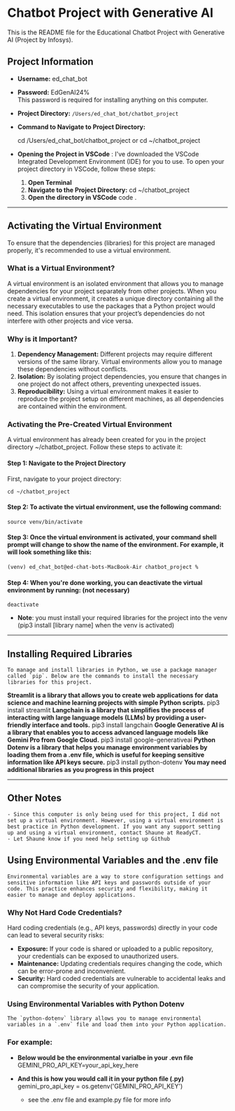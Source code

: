 # Chatbot Project with Generative AI

This is the README file for the Educational Chatbot Project with Generative AI (Project by Infosys).

## Project Information

- **Username:** ed_chat_bot
- **Password:** EdGenAI24%  
  This password is required for installing anything on this computer.

- **Project Directory:** `/Users/ed_chat_bot/chatbot_project`
- **Command to Navigate to Project Directory:**

    cd /Users/ed_chat_bot/chatbot_project
     or
    cd ~/chatbot_project

- **Opening the Project in VSCode** : I've downloaded the VSCode Integrated Development Environment (IDE) for you to use. To open your project directory in VSCode, follow these steps:

    1. **Open Terminal**
    2. **Navigate to the Project Directory:**
    cd ~/chatbot_project
    3. **Open the directory in VSCode**
    code .
-----------------------------------------------------------------------------------------------------------
## Activating the Virtual Environment

To ensure that the dependencies (libraries) for this project are managed properly, it's recommended to use a virtual environment. 

### What is a Virtual Environment?

A virtual environment is an isolated environment that allows you to manage dependencies for your project separately from other projects. When you create a virtual environment, it creates a unique directory containing all the necessary executables to use the packages that a Python project would need. This isolation ensures that your project’s dependencies do not interfere with other projects and vice versa.

### Why is it Important?

1. **Dependency Management:** Different projects may require different versions of the same library. Virtual environments allow you to manage these dependencies without conflicts.
2. **Isolation:** By isolating project dependencies, you ensure that changes in one project do not affect others, preventing unexpected issues.
3. **Reproducibility:** Using a virtual environment makes it easier to reproduce the project setup on different machines, as all dependencies are contained within the environment.

### Activating the Pre-Created Virtual Environment

A virtual environment has already been created for you in the project directory ~/chatbot_project. Follow these steps to activate it:

#### Step 1: Navigate to the Project Directory

First, navigate to your project directory:

    cd ~/chatbot_project

#### Step 2: To activate the virtual environment, use the following command:

    source venv/bin/activate

#### Step 3: Once the virtual environment is activated, your command shell prompt will change to show the name of the environment. For example, it will look something like this:

    (venv) ed_chat_bot@ed-chat-bots-MacBook-Air chatbot_project %

#### Step 4: When you're done working, you can deactivate the virtual environment by running: (not necessary)

    deactivate

- **Note**: you must install your required libraries for the project into the venv (pip3 install [library name] when the venv is activated)

-----------------------------------------------------------------------------------------------------------
## Installing Required Libraries
    To manage and install libraries in Python, we use a package manager called `pip`. Below are the commands to install the necessary libraries for this project.

**Streamlit is a library that allows you to create web applications for data science and machine learning projects with simple Python scripts.**
    pip3 install streamlit
**Langchain is a library that simplifies the process of interacting with large language models (LLMs) by providing a user-friendly interface and tools.**
    pip3 install langchain
**Google Generative AI is a library that enables you to access advanced language models like Gemini Pro from Google Cloud.**
    pip3 install google-generativeai
**Python Dotenv is a library that helps you manage environment variables by loading them from a .env file, which is useful for keeping sensitive information like API keys secure.**
    pip3 install python-dotenv
**You may need additional libraries as you progress in this project**

-----------------------------------------------------------------------------------------------------------

## Other Notes

    - Since this computer is only being used for this project, I did not set up a virtual environment. However, using a virtual environment is best practice in Python development. If you want any support setting up and using a virtual environment, contact Shaune at ReadyCT.
    - Let Shaune know if you need help setting up Github

## Using Environmental Variables and the .env file

    Environmental variables are a way to store configuration settings and sensitive information like API keys and passwords outside of your code. This practice enhances security and flexibility, making it easier to manage and deploy applications.

### Why Not Hard Code Credentials?

Hard coding credentials (e.g., API keys, passwords) directly in your code can lead to several security risks:
- **Exposure:** If your code is shared or uploaded to a public repository, your credentials can be exposed to unauthorized users.
- **Maintenance:** Updating credentials requires changing the code, which can be error-prone and inconvenient.
- **Security:** Hard coded credentials are vulnerable to accidental leaks and can compromise the security of your application.

### Using Environmental Variables with Python Dotenv

    The `python-dotenv` library allows you to manage environmental variables in a `.env` file and load them into your Python application.

### For example:
- **Below would be the environmental varialbe in your .evn file** 
    GEMINI_PRO_API_KEY=your_api_key_here

- **And this is how you would call it in your python file (.py)**
    gemini_pro_api_key = os.getenv('GEMINI_PRO_API_KEY')

    - see the .env file and example.py file for more info

